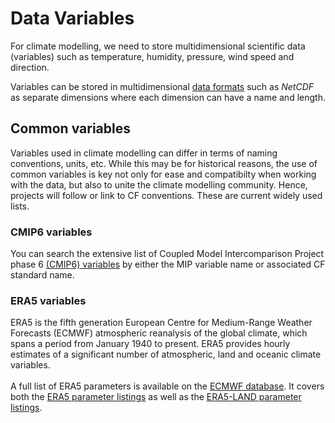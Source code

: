 # Data Variables

<!-- For this content, I have used a lot of text from this website: https://pro.arcgis.com/en/pro-app/latest/help/data/multidimensional/fundamentals-of-netcdf-data-storage.htm -->

For climate modelling, we need to store multidimensional scientific data (variables) such as temperature, humidity, pressure, wind speed and direction.

Variables can be stored in multidimensional [data formats](/model_evaluation/data/data_format) such as <i>NetCDF</i> as separate dimensions where each dimension can have a name and length.


## Common variables

Variables used in climate modelling can differ in terms of naming conventions, units, etc. While this may be for historical reasons, the use of common variables is key not only for ease and compatibilty when working with the data, but also to unite the climate modelling community. Hence, projects will follow or link to CF conventions. These are current widely used lists.

<!-- We have created a prototype of markdown files with variable tables that can be queried via jquery -->
<!-- Because they were not ready for quick searches (jquery with extended html tables is slow), we did not include them in the Legacy Relase (July/August 2023). -->
<!-- The code and markdown files are hosted on a github repository, however: https://github.com/svenbuder/access_model_variables -->

### CMIP6 variables
You can search the extensive list of Coupled Model Intercomparison Project phase 6 <a href="https://clipc-services.ceda.ac.uk/dreq/index/var.html" target="_blank">(CMIP6) variables</a> by either the MIP variable name or associated CF standard name.

### ERA5 variables
ERA5 is the fifth generation European Centre for Medium-Range Weather Forecasts (ECMWF) atmospheric reanalysis of the global climate, which spans a period from January 1940 to present. ERA5 provides hourly estimates of a significant number of atmospheric, land and oceanic climate variables.
<br>
<br>
A full list of ERA5 parameters is available on the <a href="https://codes.ecmwf.int/grib/param-db/" target="_blank">ECMWF database</a>. It covers both the <a href="https://confluence.ecmwf.int/display/CKB/ERA5%3A+data+documentation#ERA5:datadocumentation-Parameterlistings" target="_blank">ERA5 parameter listings</a> as well as the <a href="https://confluence.ecmwf.int/display/CKB/ERA5-Land%3A+data+documentation#ERA5Land:datadocumentation-parameterlistingParameterlistings" target="_blank">ERA5-LAND parameter listings</a>.

